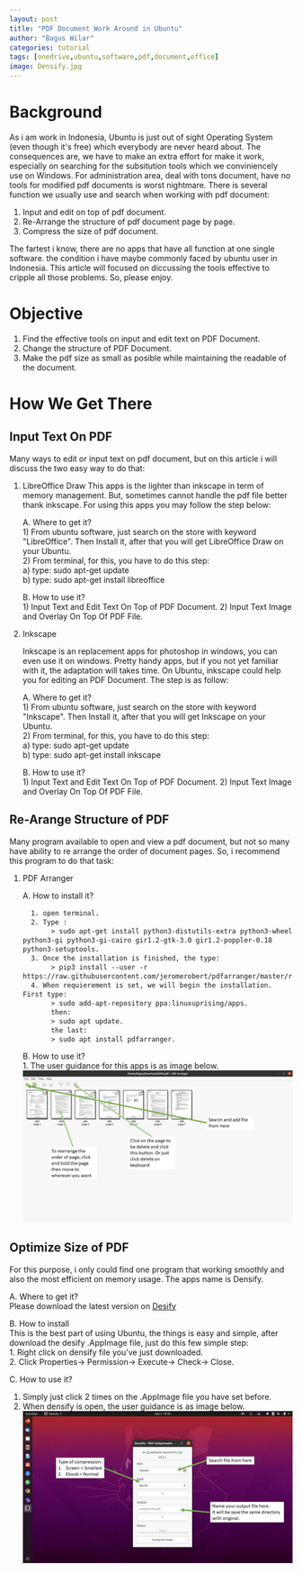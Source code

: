 ```yaml
---
layout: post
title: "PDF Document Work Around in Ubuntu"
author: "Bagus Wilar"
categories: tutorial
tags: [onedrive,ubuntu,software,pdf,document,office]
image: Densify.jpg
---
```




# Background
As i am work in Indonesia, Ubuntu is just out of sight Operating System (even though it's free) which everybody are never heard about. The consequences are, we have to make an extra effort for make it work, especially on searching for the subsitution tools which we conviniencely use on Windows. For administration area, deal with tons document, have no tools for modified pdf documents is worst nightmare.  There is several function we usually use and search when working with pdf document:

1. Input and edit on top of pdf document.
2. Re-Arrange the structure of pdf document page by page.
3. Compress the size of pdf document.

The fartest i know, there are no apps that have all function at one single software. the condition i have maybe commonly faced by ubuntu user in Indonesia. This article will focused on diccussing the tools effective to cripple all those problems. So, please enjoy.  

# Objective
1. Find the effective tools on input and edit text on PDF Document.
2. Change the structure of PDF Document.
3. Make the pdf size as small as posible while maintaining the readable of the document.

# How We Get There

## Input Text On PDF

Many ways to edit or input text on pdf document, but on this article i will discuss the two easy way to do that:

1. LibreOffice Draw 
    This apps is the lighter than inkscape in term of memory management. But, sometimes cannot handle the pdf file better thank inkscape. For using this apps you may       follow the step below:<br>
    
    A. Where to get it?<br>
         1) From ubuntu software, just search on the store with keyword "LibreOffice". Then Install it, after that you will get LibreOffice Draw on your Ubuntu.<br>
         2) From terminal, for this, you have to do this step:<br>
              a) type: sudo apt-get update<br>
              b) type: sudo apt-get install libreoffice<br>
              
    B. How to use it?<br>
         1) Input Text and Edit Text On Top of PDF Document.
         2) Input Text Image and Overlay On Top Of PDF File.
         
3. Inkscape

    Inkscape is an replacement apps for photoshop in windows, you can even use it on windows. Pretty handy apps, but if you not yet familiar with it, the adaptation       will takes time. On Ubuntu, inkscape could help you for editing an PDF Document. The step is as follow:
    
    A. Where to get it?<br>
         1) From ubuntu software, just search on the store with keyword "Inkscape". Then Install it, after that you will get Inkscape on your Ubuntu.<br>
         2) From terminal, for this, you have to do this step:<br>
              a) type: sudo apt-get update<br>
              b) type: sudo apt-get install inkscape<br>
              
    B. How to use it?<br>
         1) Input Text and Edit Text On Top of PDF Document.
         2) Input Text Image and Overlay On Top Of PDF File.
   
## Re-Arange Structure of PDF

Many program available to open and view a pdf document, but not so many have ability to re arrange the order of document pages. So, i recommend this program to do that task:

1. PDF Arranger

   A. How to install it?
   
         1. open terminal.   
         2. Type :
              > sudo apt-get install python3-distutils-extra python3-wheel python3-gi python3-gi-cairo gir1.2-gtk-3.0 gir1.2-poppler-0.18 python3-setuptools. 
         3. Once the installation is finished, the type:
              > pip3 install --user -r https://raw.githubusercontent.com/jeromerobert/pdfarranger/master/requirements.txt.
         4. When requierement is set, we will begin the installation. First type:
              > sudo add-apt-repository ppa:linuxuprising/apps. 
              then: 
              > sudo apt update.
              the last: 
              > sudo apt install pdfarranger.
               
   B. How to use it?<br>
         1. The user guidance for this apps is as image below.
         ![PDF Arranger](https://github.com/bawil45/blog/raw/gh-pages/assets/img/PDF%20Arranger.jpg "Densify Interface") 
    
## Optimize Size of PDF 

For this purpose, i only could find one program that working smoothly and also the most efficient on memory usage. The apps name is Densify. 

A. Where to get it?<br>
   Please download the latest version on [Desify](https://github.com/hkdb/Densify/releases) 

B. How to install<br>
    This is the best part of using Ubuntu, the things is easy and simple, after download the desify .AppImage file, just do this few simple step: <br>
    1. Right click on densify file you've just downloaded. <br>
    2. Click Properties-> Permission-> Execute-> Check-> Close. <br>

C. How to use it?<br>
   1. Simply just click 2 times on the .AppImage file you have set before. 
   2. When densify is open, the user guidance is as image below. 
     ![Densify Interface](https://github.com/bawil45/blog/raw/gh-pages/assets/img/Densify%201.jpg "Densify Interface") 
